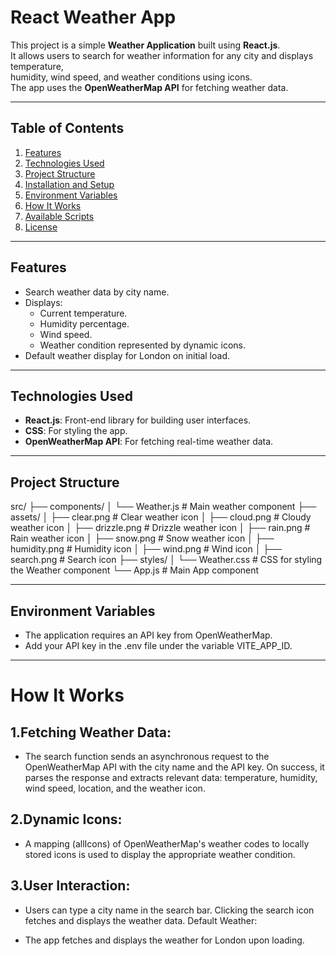 # React Weather App

This project is a simple **Weather Application** built using **React.js**.  
It allows users to search for weather information for any city and displays temperature,  
humidity, wind speed, and weather conditions using icons.  
The app uses the **OpenWeatherMap API** for fetching weather data.

---

## Table of Contents

1. [Features](#features)  
2. [Technologies Used](#technologies-used)  
3. [Project Structure](#project-structure)  
4. [Installation and Setup](#installation-and-setup)  
5. [Environment Variables](#environment-variables)  
6. [How It Works](#how-it-works)  
7. [Available Scripts](#available-scripts)  
8. [License](#license)

---

## Features

- Search weather data by city name.  
- Displays:  
  - Current temperature.  
  - Humidity percentage.  
  - Wind speed.  
  - Weather condition represented by dynamic icons.  
- Default weather display for London on initial load.

---

## Technologies Used

- **React.js**: Front-end library for building user interfaces.  
- **CSS**: For styling the app.  
- **OpenWeatherMap API**: For fetching real-time weather data.

---

## Project Structure

src/
├── components/
│ └── Weather.js # Main weather component
├── assets/
│ ├── clear.png # Clear weather icon
│ ├── cloud.png # Cloudy weather icon
│ ├── drizzle.png # Drizzle weather icon
│ ├── rain.png # Rain weather icon
│ ├── snow.png # Snow weather icon
│ ├── humidity.png # Humidity icon
│ ├── wind.png # Wind icon
│ ├── search.png # Search icon
├── styles/
│ └── Weather.css # CSS for styling the Weather component
└── App.js # Main App component


---


## Environment Variables


- The application requires an API key from OpenWeatherMap.
- Add your API key in the .env file under the variable VITE_APP_ID.

---

# How It Works

## 1.Fetching Weather Data:

- The search function sends an asynchronous request to the OpenWeatherMap API with the city name and the API key.
On success, it parses the response and extracts relevant data: temperature, humidity, wind speed, location, and the weather icon.


## 2.Dynamic Icons:

- A mapping (allIcons) of OpenWeatherMap's weather codes to locally stored icons is used to display the appropriate weather condition.


## 3.User Interaction:

- Users can type a city name in the search bar.
Clicking the search icon fetches and displays the weather data.
Default Weather:

- The app fetches and displays the weather for London upon loading.